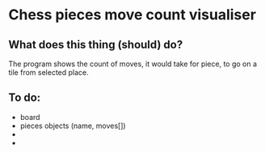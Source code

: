 # Chess pieces move count visualiser
    
## What does this thing (should) do?
The program shows the count of moves, it would take for piece, to go on a tile from selected place.

## To do:
- board 
- pieces objects (name, moves[])
- 
- 
